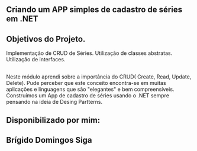 ## Criando um APP simples de cadastro de séries em .NET

## Objetivos do Projeto.
Implementação de CRUD de Séries.
Utilização de classes abstratas. 
Utilização de interfaces. 

##
Neste módulo aprendi sobre a importância do CRUD( Create, Read, Update, Delete). 
Pude perceber que este conceito encontra-se em muitas aplicações 
e linguagens que são "elegantes" e bem compreensíveis. 
Construímos um App de cadastro de séries usando o .NET sempre pensando na ideia de Desing Partterns.

## Disponibilizado por mim:
## Brígido Domingos Siga

